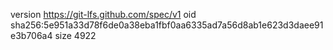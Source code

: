 version https://git-lfs.github.com/spec/v1
oid sha256:5e951a33d78f6de0a38eba1fbf0aa6335ad7a56d8ab1e623d3daee91e3b706a4
size 4922

